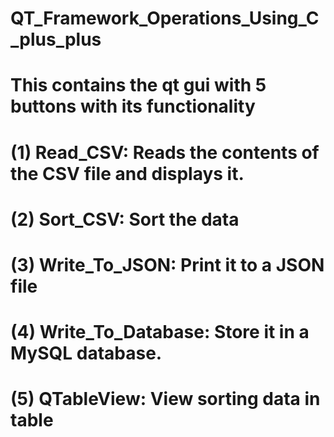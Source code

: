 # QT_Framework_Operations_Using_C_plus_plus
# This contains the qt gui with 5 buttons with its functionality
#   (1) Read_CSV: Reads the contents of the CSV file and displays it.
#   (2) Sort_CSV: Sort the data
#   (3) Write_To_JSON: Print it to a JSON file
#   (4) Write_To_Database: Store it in a MySQL database.
#   (5) QTableView: View sorting data in table
